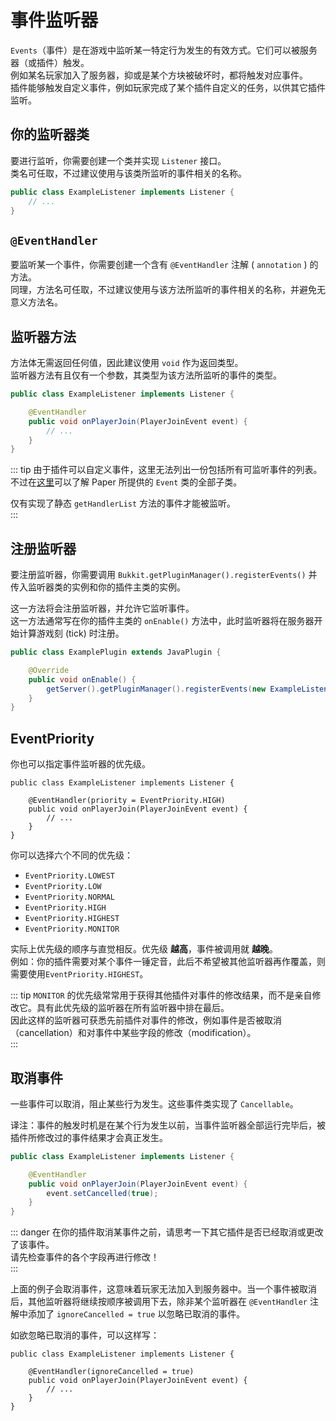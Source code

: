 # 事件监听器

 `Events`（事件）是在游戏中监听某一特定行为发生的有效方式。它们可以被服务器（或插件）触发。  
例如某名玩家加入了服务器，抑或是某个方块被破坏时，都将触发对应事件。  
插件能够触发自定义事件，例如玩家完成了某个插件自定义的任务，以供其它插件监听。  

## 你的监听器类

要进行监听，你需要创建一个类并实现 `Listener` 接口。  
类名可任取，不过建议使用与该类所监听的事件相关的名称。  

```java
public class ExampleListener implements Listener {
    // ...
}
```

## `@EventHandler`

要监听某一个事件，你需要创建一个含有 `@EventHandler` 注解 ( `annotation` ) 的方法。  
同理，方法名可任取，不过建议使用与该方法所监听的事件相关的名称，并避免无意义方法名。  

## 监听器方法

方法体无需返回任何值，因此建议使用 `void` 作为返回类型。  
监听器方法有且仅有一个参数，其类型为该方法所监听的事件的类型。      
   
```java
public class ExampleListener implements Listener {

    @EventHandler
    public void onPlayerJoin(PlayerJoinEvent event) {
        // ...
    }
}
```

::: tip
由于插件可以自定义事件，这里无法列出一份包括所有可监听事件的列表。不过在[这里](https://jd.papermc.io/paper/1.19/org/bukkit/event/Event.html)可以了解 Paper 所提供的 `Event` 类的全部子类。  
   
仅有实现了静态 `getHandlerList` 方法的事件才能被监听。   
:::

## 注册监听器

要注册监听器，你需要调用 `Bukkit.getPluginManager().registerEvents()` 并传入监听器类的实例和你的插件主类的实例。  
  
这一方法将会注册监听器，并允许它监听事件。    
这一方法通常写在你的插件主类的 `onEnable()` 方法中，此时监听器将在服务器开始计算游戏刻 (tick) 时注册。  

```java
public class ExamplePlugin extends JavaPlugin {

    @Override
    public void onEnable() {
        getServer().getPluginManager().registerEvents(new ExampleListener(), this);
    }
}
```

## EventPriority

你也可以指定事件监听器的优先级。  
    
```
public class ExampleListener implements Listener {

    @EventHandler(priority = EventPriority.HIGH)
    public void onPlayerJoin(PlayerJoinEvent event) {
        // ...
    }
}
```
你可以选择六个不同的优先级：
- `EventPriority.LOWEST`
- `EventPriority.LOW`
- `EventPriority.NORMAL`
- `EventPriority.HIGH`
- `EventPriority.HIGHEST`
- `EventPriority.MONITOR`

实际上优先级的顺序与直觉相反。优先级 **越高**，事件被调用就 **越晚**。  
例如：你的插件需要对某个事件一锤定音，此后不希望被其他监听器再作覆盖，则需要使用`EventPriority.HIGHEST`。

::: tip
`MONITOR` 的优先级常常用于获得其他插件对事件的修改结果，而不是亲自修改它。具有此优先级的监听器在所有监听器中排在最后。  
因此这样的监听器可获悉先前插件对事件的修改，例如事件是否被取消（cancellation）和对事件中某些字段的修改（modification）。  
:::

## 取消事件

一些事件可以取消，阻止某些行为发生。这些事件类实现了 `Cancellable`。  

译注：事件的触发时机是在某个行为发生以前，当事件监听器全部运行完毕后，被插件所修改过的事件结果才会真正发生。
    
```java
public class ExampleListener implements Listener {

    @EventHandler
    public void onPlayerJoin(PlayerJoinEvent event) {
        event.setCancelled(true);
    }
}
```

::: danger 
在你的插件取消某事件之前，请思考一下其它插件是否已经取消或更改了该事件。    
请先检查事件的各个字段再进行修改！    
:::
  
上面的例子会取消事件，这意味着玩家无法加入到服务器中。当一个事件被取消后，其他监听器将继续按顺序被调用下去，除非某个监听器在 `@EventHandler` 注解中添加了 `ignoreCancelled = true` 以忽略已取消的事件。    
  
如欲忽略已取消的事件，可以这样写：  
```
public class ExampleListener implements Listener {

    @EventHandler(ignoreCancelled = true)
    public void onPlayerJoin(PlayerJoinEvent event) {
        // ...
    }
}
```

